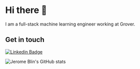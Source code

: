 # Hi there 👋
I am a full-stack machine learning engineer working at Grover.

## Get in touch 
[![Linkedin Badge](https://img.shields.io/badge/-Jerome_Blin-3366CC?style=flat-square&logo=Linkedin&logoColor=white&link=https://www.linkedin.com/in/blinjrm/)](https://www.linkedin.com/in/blinjrm/)

![Jerome Blin's GitHub stats](https://github-readme-stats.vercel.app/api?username=blinjrm&show_icons=true)
